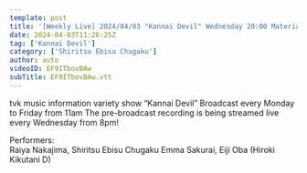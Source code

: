 ```yaml
---
template: post
title: '[Weekly Live] 2024/04/03 "Kannai Devil" Wednesday 20:00 Material (Emma Sakurai)'
date: 2024-04-03T11:26:25Z
tag: ['Kannai Devil']
category: ['Shiritsu Ebisu Chugaku']
author: auto 
videoID: EF9ITbovBAw
subTitle: EF9ITbovBAw.vtt
---
```

tvk music information variety show “Kannai Devil”
Broadcast every Monday to Friday from 11am
The pre-broadcast recording is being streamed live every Wednesday from 8pm!

Performers:  
Raiya Nakajima, Shiritsu Ebisu Chugaku Emma Sakurai, Eiji Oba (Hiroki Kikutani D)
